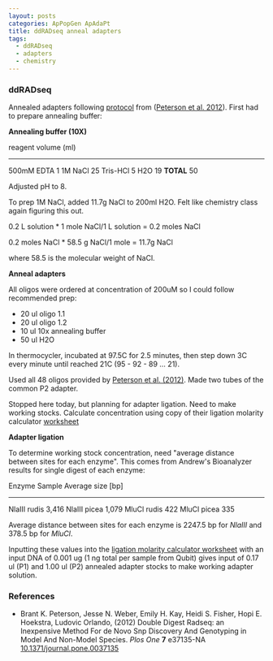 ```yaml
---
layout: posts
categories: ApPopGen ApAdaPt
title: ddRADseq anneal adapters
tags: 
  - ddRADseq
  - adapters
  - chemistry
---
```





### ddRADseq

Annealed adapters following [protocol](https://docs.google.com/document/d/14LzChQSHRMghGaWL55EYsZ09Ve-3ncHIJzv6TLYvBcg/edit?hl=en_US) from (<a href="http://dx.doi.org/10.1371/journal.pone.0037135">Peterson et al. 2012</a>). First had to prepare annealing buffer:

**Annealing buffer (10X)**

reagent       volume (ml)
-----------  -------------
500mM EDTA       1
1M NaCl         25
Tris-HCl         5
H2O             19
**TOTAL**       50

Adjusted pH to 8.

To prep 1M NaCl, added 11.7g NaCl to 200ml H2O. Felt like chemistry class again figuring this out. 

0.2 L solution * 1 mole NaCl/1 L solution = 0.2 moles NaCl

0.2 moles NaCl * 58.5 g NaCl/1 mole = 11.7g NaCl

where 58.5 is the molecular weight of NaCl.

**Anneal adapters**

All oligos were ordered at concentration of 200uM so I could follow recommended prep:

* 20 ul oligo 1.1
* 20 ul oligo 1.2
* 10 ul 10x annealing buffer
* 50 ul H2O

In thermocycler, incubated at 97.5C for 2.5 minutes, then step down 3C every minute until reached 21C (95 - 92 - 89 ... 21).

Used all 48 oligos provided by <a href="http://dx.doi.org/10.1371/journal.pone.0037135">Peterson et al. (2012)</a>. Made two tubes of the common P2 adapter.

Stopped here today, but planning for adapter ligation. Need to make working stocks. Calculate concentration using copy of their ligation molarity calculator [worksheet](https://docs.google.com/spreadsheet/ccc?key=0Ar5IymziRJ_9dEtyYzRfd0cteDc1cEM1ekN5M1doZEE&usp=drive_web)

**Adapter ligation**

To determine working stock concentration, need "average distance between sites for each enzyme". This comes from Andrew's Bioanalyzer results for single digest of each enzyme:

Enzyme     Sample     Average size [bp]
-------   ---------  -------------------
NlaIII      rudis          3,416
NlaIII      picea          1,079
MluCl       rudis          422
MluCl       picea          335

Average distance between sites for each enzyme is 2247.5 bp for *NlaIII* and 378.5 bp for *MluCl*.

Inputting these values into the [ligation molarity calculator worksheet](https://docs.google.com/spreadsheet/ccc?key=0Ar5IymziRJ_9dEtyYzRfd0cteDc1cEM1ekN5M1doZEE&usp=drive_web) with an input DNA of 0.001 ug (1 ng total per sample from Qubit) gives input of 0.17 ul (P1) and 1.00 ul (P2) annealed adapter stocks to make working adapter solution.


### References


- Brant K. Peterson, Jesse N. Weber, Emily H. Kay, Heidi S. Fisher, Hopi E. Hoekstra, Ludovic Orlando,   (2012) Double Digest Radseq: an Inexpensive Method For de Novo Snp Discovery And Genotyping in Model And Non-Model Species.  *Plos One*  **7**  e37135-NA  [10.1371/journal.pone.0037135](http://dx.doi.org/10.1371/journal.pone.0037135)

